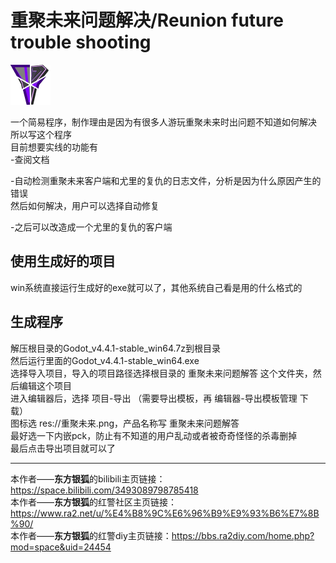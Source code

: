 # 重聚未来问题解决/Reunion future trouble shooting
![重聚未来问题解答](/重聚未来问题解答.png)

一个简易程序，制作理由是因为有很多人游玩重聚未来时出问题不知道如何解决  
所以写这个程序  
目前想要实线的功能有  
-查阅文档

-自动检测重聚未来客户端和尤里的复仇的日志文件，分析是因为什么原因产生的错误  
然后如何解决，用户可以选择自动修复

-之后可以改造成一个尤里的复仇的客户端

## 使用生成好的项目
win系统直接运行生成好的exe就可以了，其他系统自己看是用的什么格式的

## 生成程序
解压根目录的Godot_v4.4.1-stable_win64.7z到根目录  
然后运行里面的Godot_v4.4.1-stable_win64.exe  
选择导入项目，导入的项目路径选择根目录的 重聚未来问题解答 这个文件夹，然后编辑这个项目  
进入编辑器后，选择 项目-导出 （需要导出模板，再 编辑器-导出模板管理 下载）  
图标选 res://重聚未来.png，产品名称写 重聚未来问题解答  
最好选一下内嵌pck，防止有不知道的用户乱动或者被奇奇怪怪的杀毒删掉  
最后点击导出项目就可以了

***
本作者——**东方银狐**的bilibili主页链接：https://space.bilibili.com/3493089798785418  
本作者——**东方银狐**的红警社区主页链接：https://www.ra2.net/u/%E4%B8%9C%E6%96%B9%E9%93%B6%E7%8B%90/  
本作者——**东方银狐**的红警diy主页链接：https://bbs.ra2diy.com/home.php?mod=space&uid=24454  

